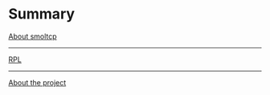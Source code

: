 # Summary

[About smoltcp](./about_smoltcp.md)

---

[RPL](./rpl.md)

---

[About the project](./about_project.md)
